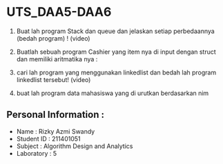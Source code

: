 # UTS_DAA5-DAA6

1. Buat lah program Stack dan queue dan jelaskan setiap perbedaannya (bedah program) ! (video)

2. Buatlah sebuah program Cashier yang item nya di input dengan struct dan memiliki aritmatika nya :

3. cari lah program yang menggunakan linkedlist dan bedah lah program linkedlist tersebut! (video)

4. buat lah program data mahasiswa yang di urutkan berdasarkan nim

## Personal Information :

- Name : Rizky Azmi Swandy
- Student ID : 211401051
- Subject : Algorithm Design and Analytics
- Laboratory : 5
